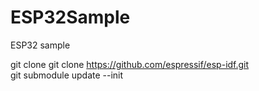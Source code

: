 # ESP32Sample
ESP32 sample

git clone git clone https://github.com/espressif/esp-idf.git  
git submodule update --init

